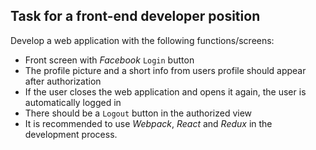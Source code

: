 ## Task for a front-end developer position

Develop a web application with the following functions/screens:
- Front screen with *Facebook* `Login` button
- The profile picture and a short info from users profile should appear after
authorization
- If the user closes the web application and opens it again, the user is
automatically logged in
- There should be a `Logout` button in the authorized view
- It is recommended to use *Webpack*, *React* and *Redux* in the development process.